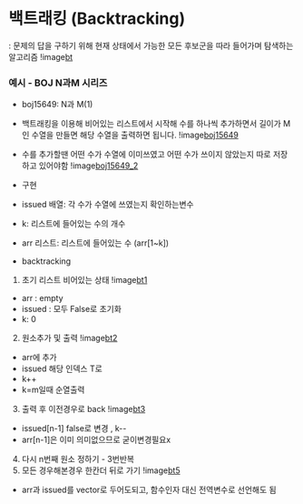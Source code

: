 # 백트래킹 (Backtracking)

: 문제의 답을 구하기 위해 현재 상태에서 가능한 모든 후보군을 따라 들어가며 탐색하는 알고리즘
!image[bt](https://t1.daumcdn.net/cfile/tistory/998D57415C3721AE2E)

### 예시 - BOJ N과M 시리즈

- boj15649: N과 M(1)
- 백트래킹을 이용해 비어있는 리스트에서 시작해 수를 하나씩 추가하면서 길이가 M인 수열을 만들면 해당 수열을 출력하면 됩니다.
  !image[boj15649](https://t1.daumcdn.net/cfile/tistory/99B1AA3A5C3721B02D)
- 수를 추가할땐 어떤 수가 수열에 이미쓰였고 어떤 수가 쓰이지 않았는지 따로 저장하고 있어야함
  !image[boj15649_2](https://t1.daumcdn.net/cfile/tistory/99227B3A5C3721B128)

- 구현
- issued 배열: 각 수가 수열에 쓰였는지 확인하는변수
- k: 리스트에 들어있는 수의 개수
- arr 리스트: 리스트에 들어있는 수 (arr[1~k])

- backtracking

1. 초기 리스트 비어있는 상태
   !image[bt1](https://t1.daumcdn.net/cfile/tistory/99598D3A5C3721B125)

- arr : empty
- issued : 모두 False로 초기화
- k: 0

2. 원소추가 및 출력
   !image[bt2](https://t1.daumcdn.net/cfile/tistory/9934423A5C3721B327)

- arr에 추가
- issued 해당 인덱스 T로
- k++
- k=m일때 순열출력

3. 출력 후 이전경우로 back
   !image[bt3](https://t1.daumcdn.net/cfile/tistory/99E5B63A5C3721B41F)

- issued[n-1] false로 변경 , k--
- arr[n-1]은 이미 의미없으므로 굳이변경필요x

4. 다시 n번째 원소 정하기 - 3번반복
5. 모든 경우해본경우 한칸더 뒤로 가기
   !image[bt5](https://t1.daumcdn.net/cfile/tistory/9964123A5C3721B630)

- arr과 issued를 vector로 두어도되고, 함수인자 대신 전역변수로 선언해도 됨
